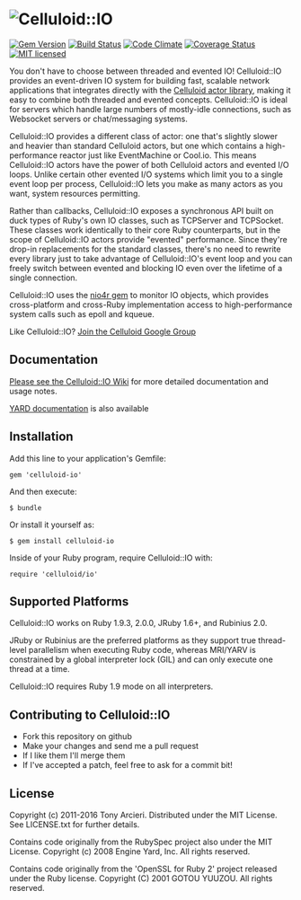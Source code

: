 ![Celluloid::IO](https://github.com/celluloid/celluloid-io/raw/master/logo.png)
================
[![Gem Version](https://badge.fury.io/rb/celluloid-io.svg)](http://rubygems.org/gems/celluloid-io)
[![Build Status](https://secure.travis-ci.org/celluloid/celluloid-io.svg?branch=master)](http://travis-ci.org/celluloid/celluloid-io)
[![Code Climate](https://codeclimate.com/github/celluloid/celluloid-io.svg)](https://codeclimate.com/github/celluloid/celluloid-io)
[![Coverage Status](https://coveralls.io/repos/celluloid/celluloid-io/badge.svg?branch=master)](https://coveralls.io/r/celluloid/celluloid-io)
[![MIT licensed](https://img.shields.io/badge/license-MIT-blue.svg)](https://github.com/celluloid/celluloid-io/master/LICENSE.txt)

You don't have to choose between threaded and evented IO! Celluloid::IO
provides an event-driven IO system for building fast, scalable network
applications that integrates directly with the
[Celluloid actor library](https://github.com/celluloid/celluloid), making it
easy to combine both threaded and evented concepts. Celluloid::IO is ideal for
servers which handle large numbers of mostly-idle connections, such as Websocket
servers or chat/messaging systems.

Celluloid::IO provides a different class of actor: one that's slightly slower
and heavier than standard Celluloid actors, but one which contains a
high-performance reactor just like EventMachine or Cool.io. This means
Celluloid::IO actors have the power of both Celluloid actors and evented
I/O loops. Unlike certain other evented I/O systems which limit you to a
single event loop per process, Celluloid::IO lets you make as many actors as
you want, system resources permitting.

Rather than callbacks, Celluloid::IO exposes a synchronous API built on duck
types of Ruby's own IO classes, such as TCPServer and TCPSocket. These classes
work identically to their core Ruby counterparts, but in the scope of
Celluloid::IO actors provide "evented" performance. Since they're drop-in
replacements for the standard classes, there's no need to rewrite every
library just to take advantage of Celluloid::IO's event loop and you can
freely switch between evented and blocking IO even over the lifetime of a
single connection.

Celluloid::IO uses the [nio4r gem](https://github.com/celluloid/nio4r)
to monitor IO objects, which provides cross-platform and cross-Ruby
implementation access to high-performance system calls such as epoll
and kqueue.

Like Celluloid::IO? [Join the Celluloid Google Group](http://groups.google.com/group/celluloid-ruby)

Documentation
-------------

[Please see the Celluloid::IO Wiki](https://github.com/celluloid/celluloid-io/wiki)
for more detailed documentation and usage notes.

[YARD documentation](http://rubydoc.info/github/celluloid/celluloid-io/frames)
is also available

Installation
------------

Add this line to your application's Gemfile:

    gem 'celluloid-io'

And then execute:

    $ bundle

Or install it yourself as:

    $ gem install celluloid-io

Inside of your Ruby program, require Celluloid::IO with:

    require 'celluloid/io'

Supported Platforms
-------------------

Celluloid::IO works on Ruby 1.9.3, 2.0.0, JRuby 1.6+, and Rubinius 2.0.

JRuby or Rubinius are the preferred platforms as they support true thread-level
parallelism when executing Ruby code, whereas MRI/YARV is constrained by a global
interpreter lock (GIL) and can only execute one thread at a time.

Celluloid::IO requires Ruby 1.9 mode on all interpreters.

Contributing to Celluloid::IO
-----------------------------

* Fork this repository on github
* Make your changes and send me a pull request
* If I like them I'll merge them
* If I've accepted a patch, feel free to ask for a commit bit!

License
-------

Copyright (c) 2011-2016 Tony Arcieri. Distributed under the MIT License. See
LICENSE.txt for further details.

Contains code originally from the RubySpec project also under the MIT License.
Copyright (c) 2008 Engine Yard, Inc. All rights reserved.

Contains code originally from the 'OpenSSL for Ruby 2' project released under
the Ruby license. Copyright (C) 2001 GOTOU YUUZOU. All rights reserved.
